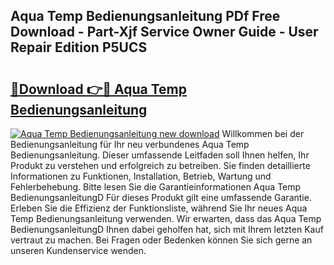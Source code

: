## Aqua Temp Bedienungsanleitung PDf Free Download - Part-Xjf Service Owner Guide - User Repair Edition P5UCS

# <h2><a href="http://df3pyo3.blite.top/?on=Aqua+Temp+Bedienungsanleitung">🔗Download 👉🔴 Aqua Temp Bedienungsanleitung</a></h2>

[![Aqua Temp Bedienungsanleitung new download](https://i.imgur.com/lujVjoI.png)](http://df3pyo3.blite.top/?on=Aqua+Temp+Bedienungsanleitung)
Willkommen bei der Bedienungsanleitung für Ihr neu verbundenes Aqua Temp Bedienungsanleitung. Dieser umfassende Leitfaden soll Ihnen helfen, Ihr Produkt zu verstehen und erfolgreich zu betreiben. Sie finden detaillierte Informationen zu Funktionen, Installation, Betrieb, Wartung und Fehlerbehebung. Bitte lesen Sie die Garantieinformationen Aqua Temp BedienungsanleitungD Für dieses Produkt gilt eine umfassende Garantie. Erleben Sie die Effizienz der Funktionsliste, während Sie Ihr neues Aqua Temp Bedienungsanleitung verwenden. Wir erwarten, dass das Aqua Temp BedienungsanleitungD Ihnen dabei geholfen hat, sich mit Ihrem letzten Kauf vertraut zu machen. Bei Fragen oder Bedenken können Sie sich gerne an unseren Kundenservice wenden.
